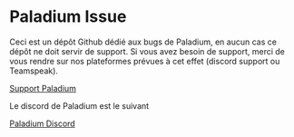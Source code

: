 # Paladium Issue
Ceci est un dépôt Github dédié aux bugs de Paladium, en aucun cas ce dépôt ne doit servir de support. Si vous avez besoin de support, merci de vous rendre sur nos plateformes prévues à cet effet (discord support ou Teamspeak).

[Support Paladium](https://discord.com/invite/J2Yh9634zj)

Le discord de Paladium est le suivant

[Paladium Discord](https://discord.com/invite/paladium)
